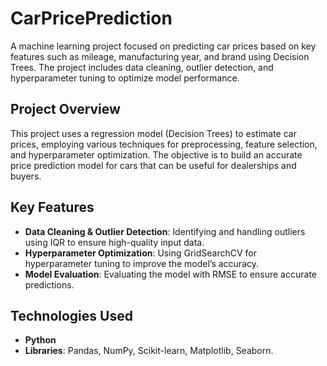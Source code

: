 # CarPricePrediction

A machine learning project focused on predicting car prices based on key features such as mileage, manufacturing year, and brand using Decision Trees. The project includes data cleaning, outlier detection, and hyperparameter tuning to optimize model performance.

## Project Overview

This project uses a regression model (Decision Trees) to estimate car prices, employing various techniques for preprocessing, feature selection, and hyperparameter optimization. The objective is to build an accurate price prediction model for cars that can be useful for dealerships and buyers.

## Key Features

- **Data Cleaning & Outlier Detection**: Identifying and handling outliers using IQR to ensure high-quality input data.
- **Hyperparameter Optimization**: Using GridSearchCV for hyperparameter tuning to improve the model’s accuracy.
- **Model Evaluation**: Evaluating the model with RMSE to ensure accurate predictions.

## Technologies Used

- **Python**
- **Libraries**: Pandas, NumPy, Scikit-learn, Matplotlib, Seaborn.


